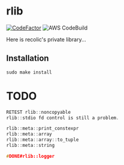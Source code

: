# rlib

[![CodeFactor](https://www.codefactor.io/repository/github/recolic/rlib/badge/master)](https://www.codefactor.io/repository/github/recolic/rlib/overview/master)
![AWS CodeBuild](https://codebuild.us-west-1.amazonaws.com/badges?uuid=eyJlbmNyeXB0ZWREYXRhIjoiVUEvK3oxVFAzMlZuZkJlSFE1L1VWSU9IWDBmK0ZpRGZ2clArTDE2UTk4QUZNS1RLUEp2K0lVaVBmNmZjWHNpOXZpRktlOU5RV3k0TjNWcHFKVmVwelJFPSIsIml2UGFyYW1ldGVyU3BlYyI6IllnZUwzWndPSEN4NTFPeGoiLCJtYXRlcmlhbFNldFNlcmlhbCI6MX0%3D&branch=master)

Here is recolic's private library...

## Installation

```
sudo make install
```

# TODO

```c++
RETEST rlib::noncopyable
rlib::stdio fd control is still a problem.

rlib::meta::print_constexpr
rlib::meta::array
rlib::meta::array::to_tuple
rlib::meta::string

#DONE#rlib::logger
```

